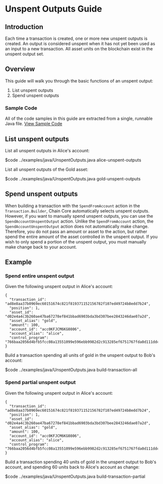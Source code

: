# Unspent Outputs Guide

## Introduction

Each time a transaction is created, one or more new unspent outputs is created. An output is considered unspent when it has not yet been used as an input to a new transaction. All asset units on the blockchain exist in the unspent output set.

## Overview

This guide will walk you through the basic functions of an unspent output:

1. List unspent outputs
2. Spend unspent outputs

### Sample Code
All of the code samples in this guide are extracted from a single, runnable Java file.
<a href="../examples/java/UnspentOutputs.java" class="downloadBtn btn success" target="\_blank">View Sample Code</a>

## List unspent outputs

List all unspent outputs in Alice's account:

$code ../examples/java/UnspentOutputs.java alice-unspent-outputs

List all unspent outputs of the Gold asset:

$code ../examples/java/UnspentOutputs.java gold-unspent-outputs

## Spend unspent outputs

When building a transaction with the `SpendFromAccount` action in the `Transaction.Builder`, Chain Core automatically selects unspent outputs. However, if you want to manually spend unspent outputs, you can use the `SpendAccountUnspentOutput` action. Unlike the `SpendFromAccount` action, the  `SpendAccountUnspentOutput` action does not automatically make change. Therefore, you do not pass an amount or asset to the action, but rather spend the entire amount of the asset controlled in the unspent output. If you wish to only spend a portion of the unspent output, you must manually make change back to your account.

## Example

### Spend entire unspent output

Given the following unspent output in Alice's account:

```
{
  "transaction_id": "ad8e8aa37b0969ec60151674c821f819371152156782f107ed49724b8edd7b24",
  "position": 1,
  "asset_id": "d02e4a4c3b260ae47ba67278ef841bbad6903bda3bd307bee2843246dae07a2d",
  "asset_alias": "gold",
  "amount": 100,
  "account_id": "acc0KFJCM6KG0806",
  "account_alias": "alice",
  "control_program": "766baa2056d4bfb5fcc08a13551099e596ebb9982d2c913285ef6751767fda0d111ddc3f5151ad696c00c0",
}
```

Build a transaction spending all units of gold in the unspent output to Bob's account:

$code ../examples/java/UnspentOutputs.java build-transaction-all

### Spend partial unspent output

Given the following unspent output in Alice's account:

```
{
  "transaction_id": "ad8e8aa37b0969ec60151674c821f819371152156782f107ed49724b8edd7b24",
  "position": 1,
  "asset_id": "d02e4a4c3b260ae47ba67278ef841bbad6903bda3bd307bee2843246dae07a2d",
  "asset_alias": "gold",
  "amount": 100,
  "account_id": "acc0KFJCM6KG0806",
  "account_alias": "alice",
  "control_program": "766baa2056d4bfb5fcc08a13551099e596ebb9982d2c913285ef6751767fda0d111ddc3f5151ad696c00c0",
}
```

Build a transaction spending 40 units of gold in the unspent output to Bob's account, and spending 60 units back to Alice's account as change:

$code ../examples/java/UnspentOutputs.java build-transaction-partial
